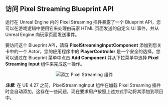 ## 访问 Pixel Streaming Blueprint API

运行在 Unreal Engine 内的 Pixel Streaming 插件暴露了一个 Blueprint API，您可以在游戏逻辑中使用它来处理由玩家 HTML 页面发送的自定义 UI 事件，并从 Unreal Engine 向玩家页面发送事件。

要访问这个 Blueprint API，请将 **PixelStreamingInputComponent** 添加到您关卡中的一个 Actor。您的应用程序中的 **PlayerController** 是一个安全的选择。您可以通过在 Blueprint 菜单中点击 **Add Component** 并从下拉菜单中选择 **Pixel Streaming Input** 组件来完成这一操作。

<p align="center">
    <img src="Resources\Images\pixelstreaming-add-component.jpg" alt="添加 Pixel Streaming 组件">
</p>

**_注意:_** 在 UE 4.27 之前，PixelStreamingInput 组件在加载 Pixel Streaming 插件时会自动添加。这存在一些问题，现在要求用户按照上述方式手动将其添加到项目中。
